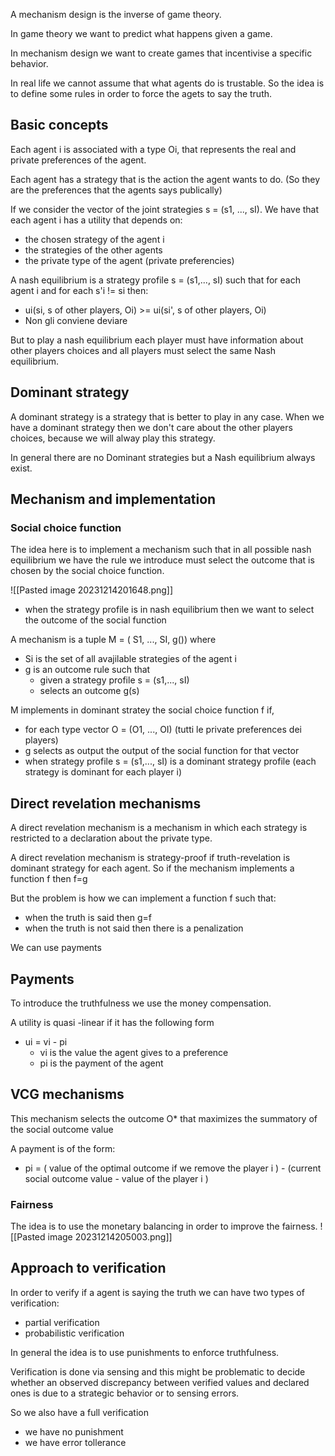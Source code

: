 A mechanism design is the inverse of game theory.

In game theory we want to predict what happens given a game.

In mechanism design we want to create games that incentivise a specific behavior.



In real life we cannot assume that what agents do is trustable.
So the idea is to define some rules in order to force the agets to say the truth.


## Basic concepts 
Each agent i is associated with a type Oi, that represents the real and private preferences of the agent.

Each agent has a strategy that is the action the agent wants to do. (So they are the preferences that the agents says publically)


If we consider the vector of the joint strategies s = (s1, ..., sI). We have that each agent i has a utility that depends on:
- the chosen strategy of the agent i
- the strategies of the other agents
- the private type of the agent (private preferencies)



A nash equilibrium is a strategy profile s = (s1,..., sI) such that for each agent i and for each s'i != si then:
- ui(si, s of other players, Oi) >=  ui(si', s of other players, Oi)
- Non gli conviene deviare


But to play a nash equilibrium each player must have information about other players choices and all players must select the same Nash equilibrium.



## Dominant strategy
A dominant strategy is a strategy that is better to play in any case.
When we have a dominant strategy then we don't care about the other players choices, because we will alway play this strategy.


In general there are no Dominant strategies but a Nash equilibrium always exist.



## Mechanism and implementation 
### Social choice function
The idea here is to implement a mechanism such that in all possible nash equilibrium we have the rule we introduce must select the outcome that is chosen by the social choice function.

![[Pasted image 20231214201648.png]]
- when the strategy profile is in nash equilibrium then we want to select the outcome of the social function



A mechanism is a tuple M = ( S1, ..., SI, g()) where 
- Si is the set of all avajilable strategies of the agent i 
- g is an outcome rule such that
  - given a strategy profile s = (s1,..., sI)
  - selects an outcome g(s)


M implements in dominant stratey the social choice function f if, 
- for each type vector O = (O1, ..., OI) (tutti le private preferences dei players)
- g selects as output the output of the social function for that vector
- when strategy profile s = (s1,..., sI) is a dominant strategy profile (each strategy is dominant for each player i)



## Direct revelation mechanisms
A direct revelation mechanism is a mechanism in which each strategy is restricted to a declaration about the private type.



A direct revelation mechanism is strategy-proof if truth-revelation is dominant strategy for each agent. 
So if the mechanism implements a function f then f=g

But the problem is how we can implement a function f such that:
- when the truth is said then g=f
- when the truth is not said then there is a penalization

We can use payments


## Payments
To introduce the truthfulness we use the money compensation.

A utility is quasi -linear if it has the following form
- ui = vi - pi
	- vi is the value the agent gives to a preference 
	- pi is the payment of the agent


## VCG mechanisms
This mechanism selects the outcome O* that maximizes the summatory of the social outcome value

A payment is of the form:
- pi = ( value of the optimal outcome if we remove the player i ) - (current social outcome value - value of the player i )



### Fairness 
The idea is to use the monetary balancing in order to improve the fairness.
![[Pasted image 20231214205003.png]]



## Approach to verification
In order to verify if a agent is saying the truth we can have two types of verification:
- partial verification
- probabilistic verification 

In general the idea is to use punishments to enforce truthfulness.

Verification is done via sensing and this might be problematic to decide whether an observed discrepancy between verified values and declared ones is due to a strategic behavior or to sensing errors.

So we also have a full verification
- we have no punishment
- we have error tollerance

